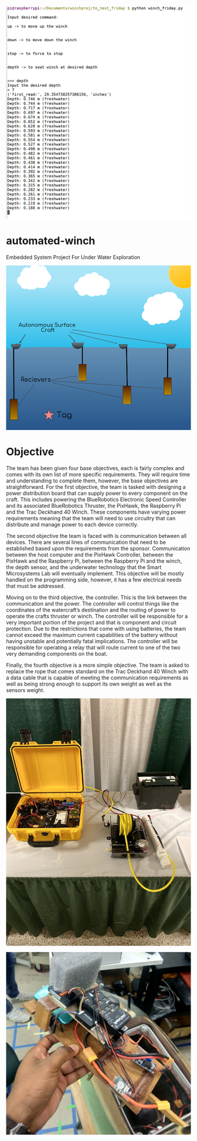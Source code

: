 ![TERMINAL](/TERMINAL.png)



# automated-winch
Embedded System Project For Under Water Exploration 

![tag](/tag.png)


# Objective
The team has been given four base objectives, each is fairly complex and comes with its own list of more specific requirements. They will require time and understanding to complete them, however, the base objectives are straightforward. For the first objective, the team is tasked with designing a power distribution board that can supply power to every component on the craft. This includes powering the BlueRobotics Electronic Speed Controller and its associated BlueRobotics Thruster, the PixHawk, the Raspberry Pi and the Trac Deckhand 40 Winch. These components have varying power requirements meaning that the team will need to use circuitry that can distribute and manage power to each device correctly.

The second objective the team is faced with is communication between all devices. There are several lines of communication that need to be established based upon the requirements from the sponsor. Communication between the host computer and the PixHawk Controller, between the PixHawk and the Raspberry Pi, between the Raspberry Pi and the winch, the depth sensor, and the underwater technology that the Smart Microsystems Lab will eventually implement. This objective will be mostly handled on the programming side, however, it has a few electrical needs that must be addressed.

Moving on to the third objective, the controller. This is the link between the communication and the power. The controller will control things like the coordinates of the watercraft’s destination and the routing of power to operate the crafts thruster or winch. The controller will be responsible for a very important portion of the project and that is component and circuit protection. Due to the restrictions that come with using batteries, the team cannot exceed the maximum current capabilities of the battery without having unstable and potentially fatal implications. The controller will be responsible for operating a relay that will route current to one of the two very demanding components on the boat.

Finally, the fourth objective is a more simple objective. The team is asked to replace the rope that comes standard on the Trac Deckhand 40 Winch with a data cable that is capable of meeting the communication requirements as well as being strong enough to support its own weight as well as the sensors weight.

![box](/box.jpg)

![system](/system.png)
